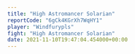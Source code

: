 ```yaml
---
title: "High Astromancer Solarian"
reportCode: "6gCk4KGrXh7WqHY1"
player: "Windfurypls"
fight: "High Astromancer Solarian"
date: 2021-11-10T19:47:04.454000+00:00
---
```

